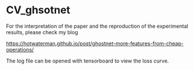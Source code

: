 # CV_ghsotnet
For the interpretation of the paper and the reproduction of the experimental results, please check my blog

<https://hotwaterman.github.io/post/ghostnet-more-features-from-cheap-operations/>

The log file can be opened with tensorboard to view the loss curve.

